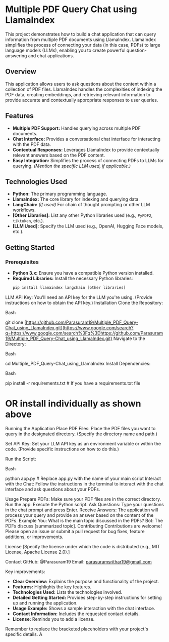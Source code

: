 # Multiple PDF Query Chat using LlamaIndex

This project demonstrates how to build a chat application that can query information from multiple PDF documents using LlamaIndex.  LlamaIndex simplifies the process of connecting your data (in this case, PDFs) to large language models (LLMs), enabling you to create powerful question-answering and chat applications.

## Overview

This application allows users to ask questions about the content within a collection of PDF files.  LlamaIndex handles the complexities of indexing the PDF data, creating embeddings, and retrieving relevant information to provide accurate and contextually appropriate responses to user queries.

## Features

* **Multiple PDF Support:**  Handles querying across multiple PDF documents.
* **Chat Interface:**  Provides a conversational chat interface for interacting with the PDF data.
* **Contextual Responses:**  Leverages LlamaIndex to provide contextually relevant answers based on the PDF content.
* **Easy Integration:**  Simplifies the process of connecting PDFs to LLMs for querying.  *(Mention the specific LLM used, if applicable.)*

## Technologies Used

* **Python:** The primary programming language.
* **LlamaIndex:**  The core library for indexing and querying data.
* **LangChain:** *(If used)* For chain of thought prompting or other LLM workflows.
* **[Other Libraries]:** List any other Python libraries used (e.g., `PyPDF2`, `tiktoken`, etc.).
* **[LLM Used]:** Specify the LLM used (e.g., OpenAI, Hugging Face models, etc.).

## Getting Started

### Prerequisites

* **Python 3.x:** Ensure you have a compatible Python version installed.
* **Required Libraries:** Install the necessary Python libraries:
  ```bash
  pip install llamaindex langchain [other libraries]
LLM API Key: You'll need an API key for the LLM you're using. (Provide instructions on how to obtain the API key.)
Installation
Clone the Repository:

Bash

git clone [https://github.com/Parasuram19/Multiple_PDF_Query-Chat_using_LlamaIndex.git](https://www.google.com/search?q=https://www.google.com/search%3Fq%3Dhttps://github.com/Parasuram19/Multiple_PDF_Query-Chat_using_LlamaIndex.git)
Navigate to the Directory:

Bash

cd Multiple_PDF_Query-Chat_using_LlamaIndex
Install Dependencies:

Bash

pip install -r requirements.txt  # If you have a requirements.txt file
# OR install individually as shown above
Running the Application
Place PDF Files: Place the PDF files you want to query in the designated directory. (Specify the directory name and path.)

Set API Key: Set your LLM API key as an environment variable or within the code. (Provide specific instructions on how to do this.)

Run the Script:

Bash

python app.py  # Replace app.py with the name of your main script
Interact with the Chat: Follow the instructions in the terminal to interact with the chat interface and ask questions about your PDFs.

Usage
Prepare PDFs: Make sure your PDF files are in the correct directory.
Run the app: Execute the Python script.
Ask Questions: Type your questions in the chat prompt and press Enter.
Receive Answers: The application will process your query and provide an answer based on the content of the PDFs.
Example
You: What is the main topic discussed in the PDFs?
Bot: The PDFs discuss [summarized topic].
Contributing
Contributions are welcome!  Please open an issue or submit a pull request for bug fixes, feature additions, or improvements.

License
[Specify the license under which the code is distributed (e.g., MIT License, Apache License 2.0).]

Contact
GitHub: @Parasuram19
Email: parasuramsrithar19@gmail.com


Key improvements:

* **Clear Overview:** Explains the purpose and functionality of the project.
* **Features:** Highlights the key features.
* **Technologies Used:** Lists the technologies involved.
* **Detailed Getting Started:** Provides step-by-step instructions for setting up and running the application.
* **Usage Example:**  Shows a sample interaction with the chat interface.
* **Contact Information:** Includes the requested contact details.
* **License:** Reminds you to add a license.

Remember to replace the bracketed placeholders with your project's specific details.  A
